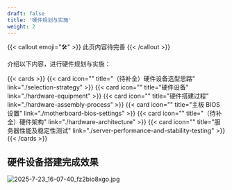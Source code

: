 ```yaml
---
draft: false
title: '硬件规划与实施'
weight: 2
---
```


{{< callout emoji="🛠" >}}
  此页内容待完善
{{< /callout >}}

介绍以下内容，进行硬件规划与实施：

{{< cards >}}
  {{< card icon="" title="（待补全）硬件设备选型思路" link="./selection-strategy" >}}
  {{< card icon="" title="硬件设备" link="./hardware-equipment" >}}
  {{< card icon="" title="硬件搭建过程" link="./hardware-assembly-process" >}}
  {{< card icon="" title="主板 BIOS 设置" link="./motherboard-bios-settings" >}}
  {{< card icon="" title="（待补全）硬件架构" link="./hardware-architecture" >}}
  {{< card icon="" title="服务器性能及稳定性测试" link="./server-performance-and-stability-testing" >}}
{{< /cards >}}

## 硬件设备搭建完成效果

![2025-7-23_16-07-40_fz2bio8xgo.jpg](https://cdn.tsanfer.com/image/2025-7-23_16-07-40_fz2bio8xgo.jpg "所有设备搭建完成")









